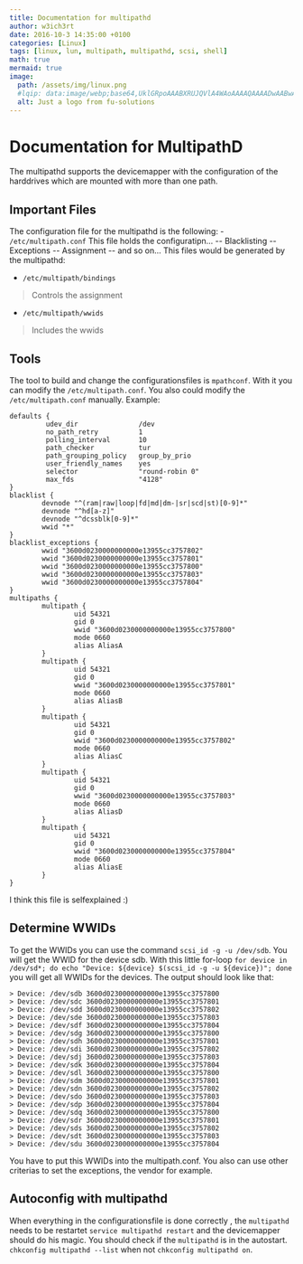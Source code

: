 ```yaml
---
title: Documentation for multipathd
author: w3ich3rt
date: 2016-10-3 14:35:00 +0100
categories: [Linux]
tags: [linux, lun, multipath, multipathd, scsi, shell]
math: true
mermaid: true
image:
  path: /assets/img/linux.png
  #lqip: data:image/webp;base64,UklGRpoAAABXRUJQVlA4WAoAAAAQAAAADwAABwAAQUxQSDIAAAARL0AmbZurmr57yyIiqE8oiG0bejIYEQTgqiDA9vqnsUSI6H+oAERp2HZ65qP/VIAWAFZQOCBCAAAA8AEAnQEqEAAIAAVAfCWkAALp8sF8rgRgAP7o9FDvMCkMde9PK7euH5M1m6VWoDXf2FkP3BqV0ZYbO6NA/VFIAAAA
  alt: Just a logo from fu-solutions
---
```


# Documentation for MultipathD

The multipathd supports the devicemapper with the configuration of the harddrives which are mounted with more than one path.

## Important Files

The configuration file for the multipathd is the following: - `/etc/multipath.conf` This file holds the configuratipn... -- Blacklisting -- Exceptions -- Assignment -- and so on...
This files would be generated by the multipathd:

- `/etc/multipath/bindings`
> Controls the assignment
- `/etc/multipath/wwids`
> Includes the wwids

## Tools

The tool to build and change the configurationsfiles is `mpathconf`. With it you can modify the `/etc/multipath.conf`. You also could modify the `/etc/multipath.conf` manually. Example:

```shell
defaults {
         udev_dir               /dev
         no_path_retry          1
         polling_interval       10
         path_checker           tur
         path_grouping_policy   group_by_prio
         user_friendly_names    yes
         selector               "round-robin 0"
         max_fds                "4128"
}
blacklist {
        devnode "^(ram|raw|loop|fd|md|dm-|sr|scd|st)[0-9]*"
        devnode "^hd[a-z]"
        devnode "^dcssblk[0-9]*"
        wwid "*"
}
blacklist_exceptions {
        wwid "3600d0230000000000e13955cc3757802"
        wwid "3600d0230000000000e13955cc3757801"
        wwid "3600d0230000000000e13955cc3757800"
        wwid "3600d0230000000000e13955cc3757803"
        wwid "3600d0230000000000e13955cc3757804"
}
multipaths {
        multipath {
                uid 54321
                gid 0
                wwid "3600d0230000000000e13955cc3757800"
                mode 0660
                alias AliasA
        }
        multipath {
                uid 54321
                gid 0
                wwid "3600d0230000000000e13955cc3757801"
                mode 0660
                alias AliasB
        }
        multipath {
                uid 54321
                gid 0
                wwid "3600d0230000000000e13955cc3757802"
                mode 0660
                alias AliasC
        }
        multipath {
                uid 54321
                gid 0
                wwid "3600d0230000000000e13955cc3757803"
                mode 0660
                alias AliasD
        }
        multipath {
                uid 54321
                gid 0
                wwid "3600d0230000000000e13955cc3757804"
                mode 0660
                alias AliasE
        }
}
```

I think this file is selfexplained :)

## Determine WWIDs

To get the WWIDs you can use the command `scsi_id -g -u /dev/sdb`. You will get the WWID for the device sdb. With this little for-loop `for device in /dev/sd*; do echo "Device: ${device} $(scsi_id -g -u ${device})"; done` you will get all WWIDs for the devices. The output should look like that:

```shell
> Device: /dev/sdb 3600d0230000000000e13955cc3757800
> Device: /dev/sdc 3600d0230000000000e13955cc3757801
> Device: /dev/sdd 3600d0230000000000e13955cc3757802
> Device: /dev/sde 3600d0230000000000e13955cc3757803
> Device: /dev/sdf 3600d0230000000000e13955cc3757804
> Device: /dev/sdg 3600d0230000000000e13955cc3757800
> Device: /dev/sdh 3600d0230000000000e13955cc3757801
> Device: /dev/sdi 3600d0230000000000e13955cc3757802
> Device: /dev/sdj 3600d0230000000000e13955cc3757803
> Device: /dev/sdk 3600d0230000000000e13955cc3757804
> Device: /dev/sdl 3600d0230000000000e13955cc3757800
> Device: /dev/sdm 3600d0230000000000e13955cc3757801
> Device: /dev/sdn 3600d0230000000000e13955cc3757802
> Device: /dev/sdo 3600d0230000000000e13955cc3757803
> Device: /dev/sdp 3600d0230000000000e13955cc3757804
> Device: /dev/sdq 3600d0230000000000e13955cc3757800
> Device: /dev/sdr 3600d0230000000000e13955cc3757801
> Device: /dev/sds 3600d0230000000000e13955cc3757802
> Device: /dev/sdt 3600d0230000000000e13955cc3757803
> Device: /dev/sdu 3600d0230000000000e13955cc3757804
```
You have to put this WWIDs into the multipath.conf. You also can use other criterias to set the exceptions, the vendor for example.

## Autoconfig with multipathd

When everything in the configurationsfile is done correctly , the `multipathd` needs to be restartet `service multipathd restart` and the devicemapper should do his magic.
You should check if the `multipathd` is in the autostart. `chkconfig multipathd --list` when not `chkconfig multipathd on`.
